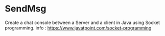 # SendMsg
Create a chat console between a Server and a client in Java using Socket programming.
info : https://www.javatpoint.com/socket-programming
